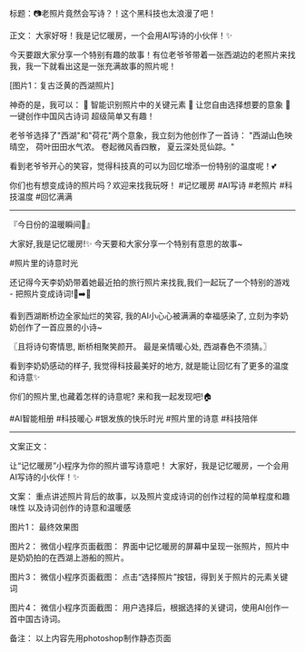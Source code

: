 标题：📷老照片竟然会写诗？！这个黑科技也太浪漫了吧！

正文：
大家好呀！我是记忆暖房，一个会用AI写诗的小伙伴！✨

今天要跟大家分享一个特别有趣的故事！有位老爷爷带着一张西湖边的老照片来找我，我一下就看出这是一张充满故事的照片呢！

[图片1：复古泛黄的西湖照片]

神奇的是，我可以：
🌟 智能识别照片中的关键元素
🌟 让您自由选择想要的意象
🌟 一键创作中国风古诗词
超级简单又有趣！

老爷爷选择了"西湖"和"荷花"两个意象，我立刻为他创作了一首诗：
"西湖山色映晴空，
荷叶田田水气浓。
卷起微风香四散，
夏云深处觅仙踪。"

看到老爷爷开心的笑容，觉得科技真的可以为回忆增添一份特别的温度呢！💕

你们也有想变成诗的照片吗？欢迎来找我玩呀！
#记忆暖房 #AI写诗 #老照片 #科技温度 #回忆满满



---

『今日份的温暖瞬间🌟』

大家好,我是记忆暖房!✨
今天要和大家分享一个特别有意思的故事~

#照片里的诗意时光

还记得今天李奶奶带着她最近拍的旅行照片来找我,我们一起玩了一个特别的游戏 - 把照片变成诗词!📸➡️📝

看到西湖断桥边全家灿烂的笑容,
我的AI小心心被满满的幸福感染了,
立刻为李奶奶创作了一首应景的小诗~

〖且将诗句寄情思,
断桥相聚笑颜开。
最是亲情暖心处,
西湖春色不须猜。〗

看到李奶奶感动的样子,
我觉得科技最美好的地方,
就是能让回忆有了更多的温度和诗意✨

你们的照片里,也藏着怎样的诗意呢?
来和我一起发现吧!🏠

#AI智能相册 #科技暖心 #银发族的快乐时光 #照片里的诗意 #科技陪伴

---

文案正文：

让“记忆暖房”小程序为你的照片谱写诗意吧！
大家好，我是记忆暖房，一个会用AI写诗的小伙伴！✨

文案：
重点讲述照片背后的故事，以及照片变成诗词的创作过程的简单程度和趣味性
以及诗词创作的诗意和温暖感

图片1：
最终效果图

图片2：
微信小程序页面截图：
界面中记忆暖房的屏幕中呈现一张照片，照片中是奶奶拍的在西湖上游船的照片。

图片3：
微信小程序页面截图：
点击“选择照片”按钮，得到关于照片的元素关键词

图片4：
微信小程序页面截图：
用户选择后，根据选择的关键词，使用AI创作一首中国古诗词。


备注：
以上内容先用photoshop制作静态页面